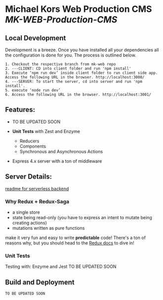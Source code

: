 # Michael Kors Web Production CMS  ***MK-WEB-Production-CMS***

## Local Development
Development is a breeze. Once you have installed all your dependencies all the configuration is done for you. The process is outlined below.
```
1. Checkout the respective branch from mk-web repo
2. ---CLIENT: CD into client folder and run 'npm install'
3. Execute ‘npm run dev’ inside client folder to run client side app. Access the following URL in the browser. http://localhost:3000/
4. ---SERVER: To start the server, cd into server and run 'npm install'.
5. execute ‘node run dev’ 
6. Access the following URL in the browser. http://localhost:3001/
```

## Features:
- TO BE UPDATED SOON

- **Unit Tests** with Zest and Enzyme
  - Reducers
  - Components
  - Synchronous and Asynchronous Actions

- Express 4.x server with a ton of middleware

## Server Details:
[readme for serverless backend](server/README.md)

### Why Redux + Redux-Saga
- a single store
- state being read-only (you have to express an intent to mutate being creating actions)
- mutations written as pure functions

make it very fun and easy to write **predictable** code! There's a ton of reasons why, but you should head to the [Redux docs](http://redux.js.org/index.html) to dive in!


### Unit Tests
Testing with: Enzyme and Jest
TO BE UPDATED SOON


## Build and Deployment
```
TO BE UPDATED SOON
```
